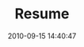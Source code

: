 ---
title:          Resume
thumbnail:      "#"
link:
  url:          https://martin.toms.click/
  caption:      Go to my resume
order:          4
date:           2010-09-15 14:40:47
---